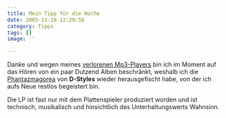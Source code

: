 ```yaml
---
title: Mein Tipp für die Woche
date: 2005-11-28 12:29:58
category: Tipps
tags: []
image: ''

---
```


Danke und wegen meines [verlorenen Mp3-Players](http://www.misantropolis.de/2005/10/finderlohn) bin ich im Moment auf das Hören von ein paar Dutzend Alben beschränkt, weshalb ich die [Phantazmagorea](http://www.daddykev.com/rev-phantaz.html) von **D-Styles** wieder herausgefischt habe, von der ich aufs Neue restlos begeistert bin.  

  

Die LP ist fast nur mit dem Plattenspieler produziert worden und ist technisch, musikalisch und hinsichtlich des Unterhaltungswerts Wahnsinn.
